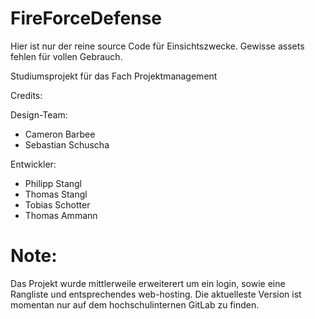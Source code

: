 # FireForceDefense

Hier ist nur der reine source Code für Einsichtszwecke. Gewisse assets fehlen für vollen Gebrauch.

Studiumsprojekt für das Fach Projektmanagement

Credits:

Design-Team:

- Cameron Barbee
- Sebastian Schuscha

Entwickler:

- Philipp Stangl
- Thomas Stangl
- Tobias Schotter
- Thomas Ammann

# Note:
Das Projekt wurde mittlerweile erweiterert um ein login, sowie eine Rangliste und entsprechendes web-hosting.
Die aktuelleste Version ist momentan nur auf dem hochschulinternen GitLab zu finden. 

